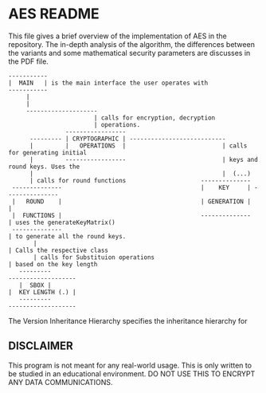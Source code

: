 # AES README
This file gives a brief overview of the implementation of AES in the repository. The in-depth analysis of the algorithm,
the differences between the variants and some mathematical security parameters are discusses in the PDF file.


    -----------
    |  MAIN   | is the main interface the user operates with 
    -----------
         |
         |
         --------------------  
                            | calls for encryption, decryption
                            | operations.
                    -----------------
          --------- | CRYPTOGRAPHIC | ---------------------------
          |         |   OPERATIONS  |                           | calls for generating initial
          |         -----------------                           | keys and round keys. Uses the 
          |                                                     |  (...)
          | calls for round functions                     --------------
     --------------                                       |    KEY     | ---------------
     |   ROUND    |                                       | GENERATION |               |
     |  FUNCTIONS |                                       --------------               | uses the generateKeyMatrix()
     --------------                                                                    | to generate all the round keys.
           |                                                                           | Calls the respective class
           | calls for Substituion operations                                          | based on the key length
       ---------                                                                -------------------
       |  SBOX |                                                                |  KEY LENGTH (.) |
       ---------                                                                -------------------  

The Version Inheritance Hierarchy specifies the inheritance hierarchy for

## DISCLAIMER
This program is not meant for any real-world usage. This is only written to be studied in an educational environment. 
DO NOT USE THIS TO ENCRYPT ANY DATA COMMUNICATIONS. 
